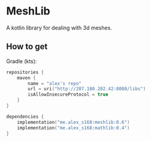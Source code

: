 # MeshLib
A kotlin library for dealing with 3d meshes.

## How to get
Gradle (kts):
```kotlin
repositories {
    maven {
        name = "alex's repo"
        url = uri("http://207.180.202.42:8080/libs")
        isAllowInsecureProtocol = true
    }
}

dependencies {
    implementation("me.alex_s168:meshlib:0.6")
    implementation("me.alex_s168:mathlib:0.4")
}
```
